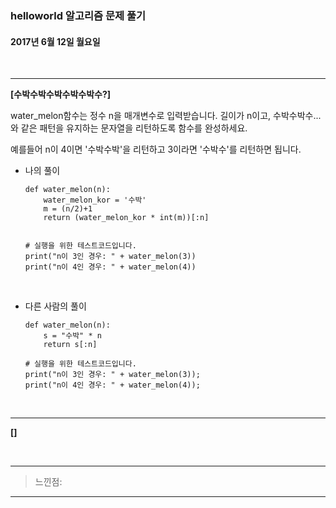 ### helloworld 알고리즘 문제 풀기

#### 2017년 6월 12일 월요일


<br>

---
**[수박수박수박수박수박수?]**

water_melon함수는 정수 n을 매개변수로 입력받습니다.
길이가 n이고, 수박수박수...와 같은 패턴을 유지하는 문자열을 리턴하도록 함수를 완성하세요.

예를들어 n이 4이면 '수박수박'을 리턴하고 3이라면 '수박수'를 리턴하면 됩니다.

- 나의 풀이

	```
	def water_melon(n):
	    water_melon_kor = '수박'
	    m = (n/2)+1
	    return (water_melon_kor * int(m))[:n]
	
	
	# 실행을 위한 테스트코드입니다.
	print("n이 3인 경우: " + water_melon(3))
	print("n이 4인 경우: " + water_melon(4))
	```
	
<br>

- 다른 사람의 풀이

	```
	def water_melon(n):
	    s = "수박" * n
	    return s[:n]

	# 실행을 위한 테스트코드입니다.
	print("n이 3인 경우: " + water_melon(3));
	print("n이 4인 경우: " + water_melon(4));
	```
	
<br>
	
---

**[]**


	
<br>

---

> 느낀점: 

---
